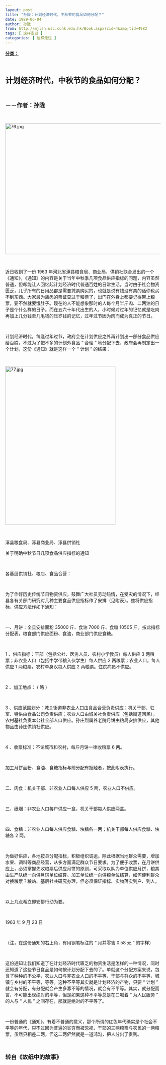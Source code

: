 ```yaml
---
layout: post
title: "孙陇：计划经济时代，中秋节的食品如何分配？"
date: 1989-06-04
author: 孙陇
from: http://mjlsh.usc.cuhk.edu.hk/Book.aspx?cid=4&amp;tid=4982
tags: [ 这样走过 ]
categories: [ 这样走过 ]
---
```


<div style="margin: 15px 10px 10px 0px;">
<div>
<span id="ctl00_ContentPlaceHolder1_chapter1_SubjectLabel" style="font-weight:bold;text-decoration:underline;">
   分类：
  </span>
</div>
<p class="p1">
<b>
<font size="5">
<span class="s1">
</span>
<br/>
</font>
</b>
</p>
<p class="p2">
<span class="s1">
<b>
<font size="5">
     计划经济时代，中秋节的食品如何分配？
    </font>
</b>
</span>
</p>
<p class="p1">
<b>
<font size="4">
<span class="s1">
</span>
<br/>
</font>
</b>
</p>
<p class="p2">
<span class="s1">
<b>
<font size="4">
     －－作者：孙陇
    </font>
</b>
</span>
</p>
<p class="p1">
<span class="s1">
</span>
<br/>
</p>
<p class="p3">
<span class="s1">
<img alt="76.jpg" border="0" height="415" src="http://mjlsh.usc.cuhk.edu.hk/medias/contents/4982/76.jpg" width="550"/>
</span>
</p>
<p class="p1">
<span class="s1">
</span>
<br/>
</p>
<p class="p2">
<span class="s1">
   近日收到了一份
  </span>
<span class="s2">
   1963
  </span>
<span class="s1">
   年河北省涿县粮食局、商业局、供销社联合发出的一个《通知》，《通知》的内容是关于当年中秋季几项食品供应指标的问题，内容虽然普通，但却能让人回忆起计划经济时代普通百姓的日常生活。当时由于社会物资匮乏，几乎所有的日用品都是需要凭票购买的，也就是说有钱没有票的话你也买不到东西。大家最为熟悉的票证莫过于粮票了，出门在外身上都要记得带上粮票，要不然就要饿肚子。现在的人不能想象那时的人每个月半斤肉、二两油的日子是个什么样的日子。而在五六十年代出生的人，小时候对过年的记忆就是吃肉再加上几分钱至几毛钱的压岁钱的记忆，过年过节因为肉而成为真正的节日。
  </span>
</p>
<p class="p1">
<span class="s1">
</span>
<br/>
</p>
<p class="p2">
<span class="s1">
   计划经济时代，每逢过年过节，政府会在计划供应之外再计划出一部分食品供应给百姓，不过为了把不多的计划外食品
  </span>
<span class="s2">
   “
  </span>
<span class="s1">
   合理
  </span>
<span class="s2">
   ”
  </span>
<span class="s1">
   地分配下去，政府会再制定出一个计划，这份《通知》就是这样一个
  </span>
<span class="s2">
   “
  </span>
<span class="s1">
   计划
  </span>
<span class="s2">
   ”
  </span>
<span class="s1">
   的结果：
  </span>
</p>
<p class="p1">
<span class="s1">
</span>
<br/>
</p>
<p class="p3">
<span class="s1">
<img alt="77.jpg" border="0" height="503" src="http://mjlsh.usc.cuhk.edu.hk/medias/contents/4982/77.jpg" width="350"/>
</span>
</p>
<p class="p1">
<span class="s1">
</span>
<br/>
</p>
<p class="p2">
<span class="s1">
   涿县粮食局、涿县商业局、涿县供销社
  </span>
</p>
<p class="p2">
<span class="s1">
   关于明确中秋节日几项食品供应指标的通知
  </span>
</p>
<p class="p1">
<span class="s1">
</span>
<br/>
</p>
<p class="p2">
<span class="s1">
   各基层供销社、粮店、食品合营：
  </span>
</p>
<p class="p1">
<span class="s1">
</span>
<br/>
</p>
<p class="p2">
<span class="s1">
   为了作好历史传统节日物资供应，鼓舞广大社员劳动热情，在受灾的情况下，经县各有关部门研究对几种主要食品供应指标作了安排（见附表）。兹将供应指标、供应方法作如下通知：
  </span>
</p>
<p class="p1">
<span class="s1">
</span>
<br/>
</p>
<p class="p2">
<span class="s1">
   一、月饼：全县安排面粉
  </span>
<span class="s2">
   35000
  </span>
<span class="s1">
   斤、食油
  </span>
<span class="s2">
   7000
  </span>
<span class="s1">
   斤、食糖
  </span>
<span class="s2">
   10505
  </span>
<span class="s1">
   斤。按此指标分配表，粮食部门供应面粉、食油，商业部门供应食糖。
  </span>
</p>
<p class="p1">
<span class="s1">
</span>
<br/>
</p>
<p class="p2">
<span class="s2">
   1
  </span>
<span class="s1">
   、供应指标：干部（包括公社、医务人员、农村小学教员）每人供应
  </span>
<span class="s2">
   3
  </span>
<span class="s1">
   两粮票；非农业人口（包括中学带粮入伙学生）每人供应
  </span>
<span class="s2">
   2
  </span>
<span class="s1">
   两粮票；农业人口，每人供应
  </span>
<span class="s2">
   1
  </span>
<span class="s1">
   两粮票，农村单身汉每人供应
  </span>
<span class="s2">
   2
  </span>
<span class="s1">
   两粮票。住院病员不供应。
  </span>
</p>
<p class="p1">
<span class="s1">
</span>
<br/>
</p>
<p class="p2">
<span class="s2">
   2
  </span>
<span class="s1">
   、加工地点：
  </span>
<span class="s2">
   (
  </span>
<span class="s1">
   略
  </span>
<span class="s2">
   )
  </span>
</p>
<p class="p1">
<span class="s1">
</span>
<br/>
</p>
<p class="p2">
<span class="s2">
   3
  </span>
<span class="s1">
   、供应范围划分：城关街道非农业人口由食品合营负责供应；机关干部、驻军、特供由食品公司负责供应；农业人口由城关社负责供应（包括街道回民）。农村基社负责本公社全部人口供应。孙庄烈属养老院月饼由粮局安排供应，其他物品由孙庄供销社供应。
  </span>
</p>
<p class="p1">
<span class="s1">
</span>
<br/>
</p>
<p class="p2">
<span class="s2">
   4
  </span>
<span class="s1">
   、收票标准：不论城市和农村，每斤月饼一律收粮票
  </span>
<span class="s2">
   6
  </span>
<span class="s1">
   两。
  </span>
</p>
<p class="p1">
<span class="s1">
</span>
<br/>
</p>
<p class="p2">
<span class="s1">
   加工月饼面粉、食油、食糖指标与前分配有抵触者，按此附表执行。
  </span>
</p>
<p class="p1">
<span class="s1">
</span>
<br/>
</p>
<p class="p2">
<span class="s1">
   二、肉食：机关干部、非农业人口每人供应
  </span>
<span class="s2">
   5
  </span>
<span class="s1">
   两，农业人口不供应。
  </span>
</p>
<p class="p1">
<span class="s1">
</span>
<br/>
</p>
<p class="p2">
<span class="s1">
   三、纸烟：非农业人口每户供应一盒，机关干部每人供应两盒。
  </span>
</p>
<p class="p1">
<span class="s1">
</span>
<br/>
</p>
<p class="p2">
<span class="s1">
   四、食糖：非农业人口每人供应食糖、块糖各一两；机关干部每人供应食糖、块糖各
  </span>
<span class="s2">
   2
  </span>
<span class="s1">
   两。
  </span>
</p>
<p class="p1">
<span class="s1">
</span>
<br/>
</p>
<p class="p2">
<span class="s1">
   为做好供应，各地按县分配指标，积极组织调运。除此根据当地群众需要，增加水果、调料等商品经营，从多方面满足群众节日要求。为了便于收票，在月饼供应上，必须掌握先收粮票后供应月饼的原则，可采取以队为单位供应月饼，粮票由生产队统一向供月饼单位结算。加工单位统一向供粮单位结算，如何便利群众对换粮票？粮站、基层社共研究办理，但必须保证指标、实物落实到户、到人。
  </span>
</p>
<p class="p1">
<span class="s1">
</span>
<br/>
</p>
<p class="p2">
<span class="s1">
   以上几点希立即安排行动为要。
  </span>
</p>
<p class="p1">
<span class="s1">
</span>
<br/>
</p>
<p class="p3">
<span class="s1">
   1963
  </span>
<span class="s3">
   年
  </span>
<span class="s1">
   9
  </span>
<span class="s3">
   月
  </span>
<span class="s1">
   23
  </span>
<span class="s3">
   日
  </span>
</p>
<p class="p1">
<span class="s1">
</span>
<br/>
</p>
<p class="p2">
<span class="s1">
   （注，在这份通知的右上角，有用钢笔标注的
  </span>
<span class="s2">
   “
  </span>
<span class="s1">
   月并零售
  </span>
<span class="s2">
   0.58
  </span>
<span class="s1">
   元
  </span>
<span class="s2">
   ”
  </span>
<span class="s1">
   的字样）
  </span>
</p>
<p class="p1">
<span class="s1">
</span>
<br/>
</p>
<p class="p2">
<span class="s1">
   这份通知让我们知道了在计划经济时代匮乏的物资生活是怎样的一种情况，同时还知道了这些节日食品是如何按计划分配下去的了。单就这个分配方案来说，包含了种种的不公平，农业人口与非农业人口的不平等，干部与群众的不平等，城镇与乡村的不平等，等等。这种不平等其实就是计划经济的产物，只要
  </span>
<span class="s2">
   “
  </span>
<span class="s1">
   计划
  </span>
<span class="s2">
   ”
  </span>
<span class="s1">
   就会有分配，有分配就会产生多寡不等的情况，就会有不平等。其实，就分配而言，不可能出现绝对的平等，但是如果这种不平等总是在口喊着
  </span>
<span class="s2">
   “
  </span>
<span class="s1">
   为人民服务
  </span>
<span class="s2">
   ”
  </span>
<span class="s1">
   的人与
  </span>
<span class="s2">
   “
  </span>
<span class="s1">
   人民
  </span>
<span class="s2">
   ”
  </span>
<span class="s1">
   之间存在，那就是绝对的不平等了。
  </span>
</p>
<p class="p1">
<span class="s1">
</span>
<br/>
</p>
<p class="p2">
<span class="s1">
   一份普通的《通知》，有着不普通的意义，那个所谓的红色年代确实是个社会不平等的年代，只不过因为普遍的贫穷而被忽视，干部的三两粮票与农民的一两粮票，虽然只相差二两，但这二两俨然就是一道鸿沟，把人分出了贵贱。
  </span>
</p>
<p class="p1">
<b>
<font size="4">
<span class="s1">
</span>
<br/>
</font>
</b>
</p>
<p class="p2">
<span class="s1">
<b>
<font size="4">
     转自《故纸中的故事》
    </font>
</b>
</span>
</p>
</div>

